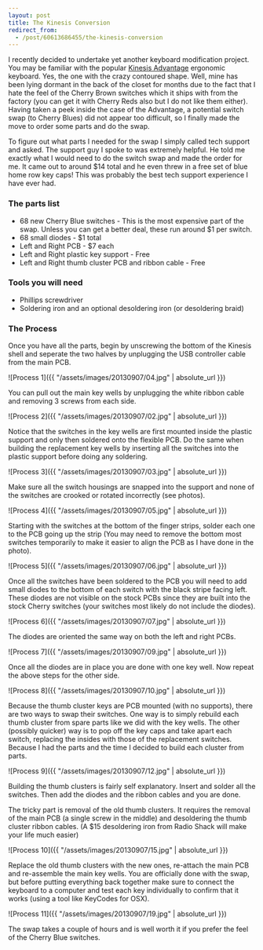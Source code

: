 ```yaml
---
layout: post
title: The Kinesis Conversion
redirect_from:
  - /post/60613686455/the-kinesis-conversion
---
```


I recently decided to undertake yet another keyboard modification project. You may be familiar with the popular [Kinesis Advantage](https://deskthority.net/wiki/Kinesis_Advantage) ergonomic keyboard. Yes, the one with the crazy contoured shape. Well, mine has been lying dormant in the back of the closet for months due to the fact that I hate the feel of the Cherry Brown switches which it ships with from the factory (you can get it with Cherry Reds also but I do not like them either). Having taken a peek inside the case of the Advantage, a potential switch swap (to Cherry Blues) did not appear too difficult, so I finally made the move to order some parts and do the swap.

To figure out what parts I needed for the swap I simply called tech support and asked. The support guy I spoke to was extremely helpful. He told me exactly what I would need to do the switch swap and made the order for me. It came out to around $14 total and he even threw in a free set of blue home row key caps! This was probably the best tech support experience I have ever had.

<!--more-->

### The parts list

- 68 new Cherry Blue switches - This is the most expensive part of the swap. Unless you can get a better deal, these run around $1 per switch.
- 68 small diodes - $1 total
- Left and Right PCB - $7 each
- Left and Right plastic key support - Free
- Left and Right thumb cluster PCB and ribbon cable - Free


### Tools you will need

- Phillips screwdriver
- Soldering iron and an optional desoldering iron (or desoldering braid)

### The Process

Once you have all the parts, begin by unscrewing the bottom of the Kinesis shell and seperate the two halves by unplugging the USB controller cable from the main PCB.

![Process 1]({{ "/assets/images/20130907/04.jpg" | absolute_url }})

You can pull out the main key wells by unplugging the white ribbon cable and removing 3 screws from each side.

![Process 2]({{ "/assets/images/20130907/02.jpg" | absolute_url }})

Notice that the switches in the key wells are first mounted inside the plastic support and only then soldered onto the flexible PCB. Do the same when building the replacement key wells by inserting all the switches into the plastic support before doing any soldering.

![Process 3]({{ "/assets/images/20130907/03.jpg" | absolute_url }})

Make sure all the switch housings are snapped into the support and none of the switches are crooked or rotated incorrectly (see photos).

![Process 4]({{ "/assets/images/20130907/05.jpg" | absolute_url }})

Starting with the switches at the bottom of the finger strips, solder each one to the PCB going up the strip (You may need to remove the bottom most switches temporarily to make it easier to align the PCB as I have done in the photo).

![Process 5]({{ "/assets/images/20130907/06.jpg" | absolute_url }})

Once all the switches have been soldered to the PCB you will need to add small diodes to the bottom of each switch with the black stripe facing left. These diodes are not visible on the stock PCBs since they are built into the stock Cherry switches (your switches most likely do not include the diodes).

![Process 6]({{ "/assets/images/20130907/07.jpg" | absolute_url }})

The diodes are oriented the same way on both the left and right PCBs.

![Process 7]({{ "/assets/images/20130907/09.jpg" | absolute_url }})

Once all the diodes are in place you are done with one key well. Now repeat the above steps for the other side.

![Process 8]({{ "/assets/images/20130907/10.jpg" | absolute_url }})

Because the thumb cluster keys are PCB mounted (with no supports), there are two ways to swap their switches. One way is to simply rebuild each thumb cluster from spare parts like we did with the key wells. The other (possibly quicker) way is to pop off the key caps and take apart each switch, replacing the insides with those of the replacement switches. Because I had the parts and the time I decided to build each cluster from parts.

![Process 9]({{ "/assets/images/20130907/12.jpg" | absolute_url }})

Building the thumb clusters is fairly self explanatory. Insert and solder all the switches. Then add the diodes and the ribbon cables and you are done.

The tricky part is removal of the old thumb clusters. It requires the removal of the main PCB (a single screw in the middle) and desoldering the thumb cluster ribbon cables. (A $15 desoldering iron from Radio Shack will make your life much easier)

![Process 10]({{ "/assets/images/20130907/15.jpg" | absolute_url }})

Replace the old thumb clusters with the new ones, re-attach the main PCB and re-assemble the main key wells. You are officially done with the swap, but before putting everything back together make sure to connect the keyboard to a computer and test each key individually to confirm that it works (using a tool like KeyCodes for OSX).

![Process 11]({{ "/assets/images/20130907/19.jpg" | absolute_url }})

The swap takes a couple of hours and is well worth it if you prefer the feel of the Cherry Blue switches.